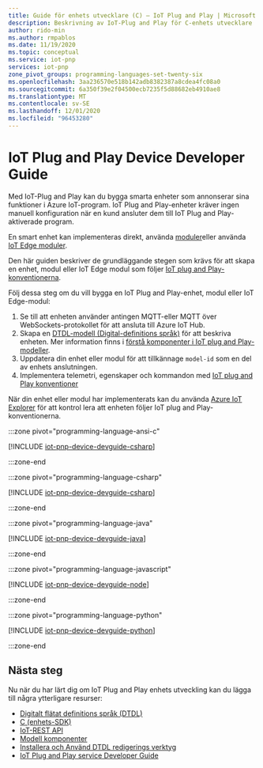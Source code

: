 ```yaml
---
title: Guide för enhets utvecklare (C) – IoT Plug and Play | Microsoft Docs
description: Beskrivning av IoT-Plug and Play för C-enhets utvecklare
author: rido-min
ms.author: rmpablos
ms.date: 11/19/2020
ms.topic: conceptual
ms.service: iot-pnp
services: iot-pnp
zone_pivot_groups: programming-languages-set-twenty-six
ms.openlocfilehash: 3aa236570e518b142adb8382387a8cdea4fc08a0
ms.sourcegitcommit: 6a350f39e2f04500ecb7235f5d88682eb4910ae8
ms.translationtype: MT
ms.contentlocale: sv-SE
ms.lasthandoff: 12/01/2020
ms.locfileid: "96453280"
---
```

# <a name="iot-plug-and-play-device-developer-guide"></a>IoT Plug and Play Device Developer Guide

Med IoT-Plug and Play kan du bygga smarta enheter som annonserar sina funktioner i Azure IoT-program. IoT Plug and Play-enheter kräver ingen manuell konfiguration när en kund ansluter dem till IoT Plug and Play-aktiverade program.

En smart enhet kan implementeras direkt, använda [moduler](../iot-hub/iot-hub-devguide-module-twins.md)eller använda [IoT Edge moduler](../iot-edge/about-iot-edge.md).

Den här guiden beskriver de grundläggande stegen som krävs för att skapa en enhet, modul eller IoT Edge modul som följer [IoT plug and Play-konventionerna](../iot-pnp/concepts-convention.md).

Följ dessa steg om du vill bygga en IoT Plug and Play-enhet, modul eller IoT Edge-modul:

1. Se till att enheten använder antingen MQTT-eller MQTT över WebSockets-protokollet för att ansluta till Azure IoT Hub.
1. Skapa en [DTDL-modell (Digital-definitions språk)](https://github.com/Azure/opendigitaltwins-dtdl) för att beskriva enheten. Mer information finns i [förstå komponenter i IoT plug and Play-modeller](concepts-components.md).
1. Uppdatera din enhet eller modul för att tillkännage `model-id` som en del av enhets anslutningen.
1. Implementera telemetri, egenskaper och kommandon med [IoT plug and Play konventioner](concepts-convention.md)

När din enhet eller modul har implementerats kan du använda [Azure IoT Explorer](howto-use-iot-explorer.md) för att kontrol lera att enheten följer IoT plug and Play-konventionerna.

:::zone pivot="programming-language-ansi-c"

[!INCLUDE [iot-pnp-device-devguide-csharp](../../includes/iot-pnp-device-devguide-c.md)]

:::zone-end

:::zone pivot="programming-language-csharp"

[!INCLUDE [iot-pnp-device-devguide-csharp](../../includes/iot-pnp-device-devguide-csharp.md)]

:::zone-end

:::zone pivot="programming-language-java"

[!INCLUDE [iot-pnp-device-devguide-java](../../includes/iot-pnp-device-devguide-java.md)]

:::zone-end

:::zone pivot="programming-language-javascript"

[!INCLUDE [iot-pnp-device-devguide-node](../../includes/iot-pnp-device-devguide-node.md)]

:::zone-end

:::zone pivot="programming-language-python"

[!INCLUDE [iot-pnp-device-devguide-python](../../includes/iot-pnp-device-devguide-python.md)]

:::zone-end

## <a name="next-steps"></a>Nästa steg

Nu när du har lärt dig om IoT Plug and Play enhets utveckling kan du lägga till några ytterligare resurser:

- [Digitalt flätat definitions språk (DTDL)](https://github.com/Azure/opendigitaltwins-dtdl)
- [C (enhets-SDK)](/azure/iot-hub/iot-c-sdk-ref/)
- [IoT-REST API](/rest/api/iothub/device)
- [Modell komponenter](concepts-components.md)
- [Installera och Använd DTDL redigerings verktyg](howto-use-dtdl-authoring-tools.md)
- [IoT Plug and Play service Developer Guide](concepts-developer-guide-service.md)